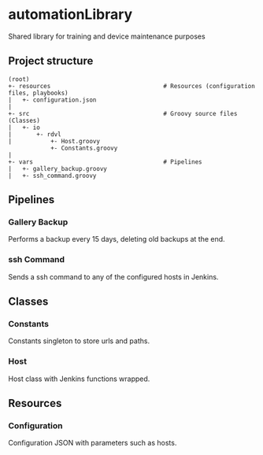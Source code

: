 # automationLibrary
Shared library for training and device maintenance purposes

## Project structure
~~~text
(root)
+- resources                                # Resources (configuration files, playbooks)
|   +- configuration.json
|
+- src                                      # Groovy source files (Classes)
|   +- io
|       +- rdvl
|           +- Host.groovy
            +- Constants.groovy
|
+- vars                                     # Pipelines
|   +- gallery_backup.groovy
|   +- ssh_command.groovy
~~~

## Pipelines
### Gallery Backup
Performs a backup every 15 days, deleting old backups at the end.

### ssh Command
Sends a ssh command to any of the configured hosts in Jenkins.

## Classes
### Constants
Constants singleton to store urls and paths.

### Host
Host class with Jenkins functions wrapped.

## Resources
### Configuration
Configuration JSON with parameters such as hosts.
